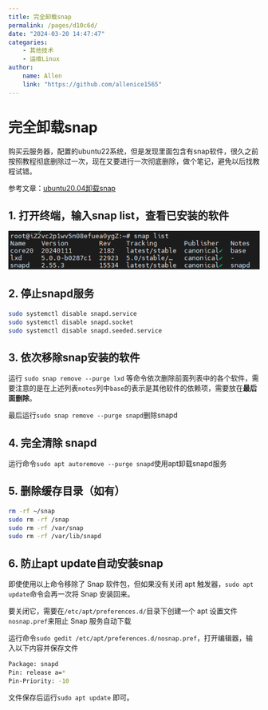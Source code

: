 ```yaml
---
title: 完全卸载snap
permalink: /pages/d10c6d/
date: "2024-03-20 14:47:47"
categaries:
    - 其他技术
    - 运维Linux
author:
    name: Allen
    link: "https://github.com/allenice1565"
---
```


# 完全卸载snap

购买云服务器，配置的ubuntu22系统，但是发现里面包含有snap软件，很久之前按照教程彻底删除过一次，现在又要进行一次彻底删除，做个笔记，避免以后找教程试错。

参考文章：[ubuntu20.04卸载snap](https://zhuanlan.zhihu.com/p/651007475)

## 1. 打开终端，输入snap list，查看已安装的软件

![](https://raw.githubusercontent.com/allenice1565/image-host/main/20240320145116.png)

## 2. 停止snapd服务

```bash
sudo systemctl disable snapd.service
sudo systemctl disable snapd.socket
sudo systemctl disable snapd.seeded.service
```

## 3. 依次移除snap安装的软件

运行 `sudo snap remove --purge lxd` 等命令依次删除前面列表中的各个软件，需要注意的是在上述列表`notes`列中`base`的表示是其他软件的依赖项，需要放在**最后面删除**。

最后运行`sudo snap remove --purge snapd`删除snapd

## 4. 完全清除 snapd

运行命令`sudo apt autoremove --purge snapd`使用apt卸载snapd服务

## 5. 删除缓存目录（如有）

```bash
rm -rf ~/snap
sudo rm -rf /snap
sudo rm -rf /var/snap
sudo rm -rf /var/lib/snapd
```

## 6. 防止apt update自动安装snap

即使使用以上命令移除了 Snap 软件包，但如果没有关闭 apt 触发器，`sudo apt update`命令会再一次将 Snap 安装回来。

要关闭它，需要在`/etc/apt/preferences.d/`目录下创建一个 apt 设置文件`nosnap.pref`来阻止 Snap 服务自动下载

运行命令`sudo gedit /etc/apt/preferences.d/nosnap.pref`，打开编辑器，输入以下内容并保存文件

```bash
Package: snapd
Pin: release a=*
Pin-Priority: -10
```

文件保存后运行`sudo apt update` 即可。
